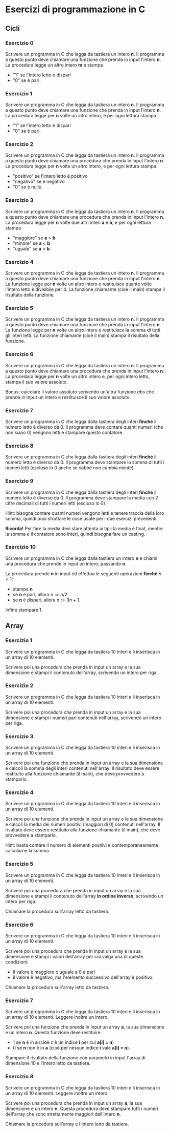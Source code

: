 # Esercizi di programmazione in C


## Cicli

### Esercizio 0

Scrivere un programma in C che legga da tastiera un intero **n**. Il programma a questo punto deve chiamare una funzione che prenda in input l'intero **n**. La procedura legge un altro intero **m** e stampa 
- "1" se l'intero letto è dispari
- "0" se è pari.

### Esercizio 1 

Scrivere un programma in C che legga da tastiera un intero **n**. Il programma a questo punto deve chiamare una funzione che prenda in input l'intero **n**. La procedura legge per **n** volte un altro intero, e per ogni lettura stampa 
- "1" se l'intero letto è dispari
- "0" se è pari.

### Esercizio 2 

Scrivere un programma in C che legga da tastiera un intero **n**. Il programma a questo punto deve chiamare una procedura che prenda in input l'intero **n**. La procedura legge per **n** volte un altro intero, e per ogni lettura stampa 
- "positivo" se l'intero letto è positivo 
- "negativo" se è negativo
- "0" se è nullo.

### Esercizio 3 

Scrivere un programma in C che legga da tastiera un intero **n**. Il programma a questo punto deve chiamare una procedura che prenda in input l'intero **n**. La procedura legge per **n** volte due altri interi **a** e **b**, e per ogni lettura stampa 
- "maggiore" se **a** > **b** 
- "minore" se **a** < **b**
- "uguale" se **a** = **b**.

### Esercizio 4

Scrivere un programma in C che legga da tastiera un intero **n**. Il programma a questo punto deve chiamare una funzione che prenda in input l'intero **n**. La funzione legge per **n** volte un altro intero e restituisce quante volte l'intero letto è divisibile per 4. La funzione chiamante (cioè il main) stampa il risultato della funzione.

### Esercizio 5

Scrivere un programma in C che legga da tastiera un intero **n**. Il programma a questo punto deve chiamare una funzione che prenda in input l'intero **n**. La funzione legge per **n** volte un altro intero e restituisce la somma di tutti gli interi letti. La funzione chiamante (cioè il main) stampa il risultato della funzione.

### Esercizio 6

Scrivere un programma in C che legga da tastiera un intero **n**. Il programma a questo punto deve chiamare una procedura che prenda in input l'intero **n**. La procedura legge per **n** volte un altro intero e, per ogni intero letto, stampa il suo valore assoluto.

Bonus: calcolare il valore assoluto scrivendo un'altra funzione *abs* che prende in input un intero e restituisce il suo valore assoluto.

### Esercizio 7

Scrivere un programma in C che legga dalla tastiera degli interi **finché** il numero letto è diverso da 0. Il programma deve contare quanti numeri (che non siano 0) vengono letti e stampare questo contatore.

### Esercizio 8

Scrivere un programma in C che legga dalla tastiera degli interi **finché** il numero letto è diverso da 0. Il programma deve stampare la somma di tutti i numeri letti (escluso lo 0 anche se vabbè non cambia niente).

### Esercizio 9

Scrivere un programma in C che legga dalla tastiera degli interi **finché** il numero letto è diverso da 0. Il programma deve stampare la media con 2 cifre decimali di tutti i numeri letti (escluso lo 0).

Hint: bisogna contare quanti numeri vengono letti e tenere traccia della loro somma, quindi puoi sfruttare le cose usate per i due esercizi precedenti.

**Ricorda!** Per fare la media devi stare attenta ai tipi: la media è float, mentre la somma e il contatore sono interi, quindi bisogna fare un casting.

### Esercizio 10

Scrivere un programma in C che legga dalla tastiera un intero **n** e chiami una procedura che prende in input un intero, passando **n**.

La procedura prende **n** in input ed effettua le seguenti operazioni **finché** $n \neq 1$:
- stampa **n**
- se **n** è pari, allora $n := {n}/{2}$
- se **n** è dispari, allora $n := 3n + 1$.

Infine stampare 1.

## Array
### Esercizio 1

Scrivere un programma in C che legga da tastiera 10 interi e li inserisca in un array di 10 elementi. 

Scrivere poi una procedura che prenda in input un array e la sua dimensione e stampi il contenuto dell'array, scrivendo un intero per riga.

### Esercizio 2

Scrivere un programma in C che legga da tastiera 10 interi e li inserisca in un array di 10 elementi. 

Scrivere poi una procedura che prenda in input un array e la sua dimensione e stampi i numeri pari contenuti nell'array, scrivendo un intero per riga.

### Esercizio 3

Scrivere un programma in C che legga da tastiera 10 interi e li inserisca in un array di 10 elementi. 

Scrivere poi una funzione che prenda in input un array e la sua dimensione e calcoli la somma degli interi contenuti nell'array. Il risultato deve essere restituito alla funzione chiamante (il main), che deve provvedere a stamparlo.

### Esercizio 4

Scrivere un programma in C che legga da tastiera 10 interi e li inserisca in un array di 10 elementi. 

Scrivere poi una funzione che prenda in input un array e la sua dimensione e calcoli la media dei numeri positivi (maggiori di 0) contenuti nell'array. Il risultato deve essere restituito alla funzione chiamante (il main), che deve provvedere a stamparlo.

Hint: basta contare il numero di elementi positivi e contemporaneamente calcolarne la somma.

### Esercizio 5

Scrivere un programma in C che legga da tastiera 10 interi e li inserisca in un array di 10 elementi. 

Scrivere poi una procedura che prenda in input un array e la sua dimensione e stampi il contenuto dell'array **in ordine inverso**, scrivendo un intero per riga.

Chiamare la procedura sull'array letto da tastiera.

### Esercizio 6

Scrivere un programma in C che legga da tastiera 10 interi e li inserisca in un array di 10 elementi. 

Scrivere poi una procedura che prenda in input un array e la sua dimensione e stampi i valori dell'array per cui valga una di queste condizioni:
- il valore è maggiore o uguale a 0 e pari
- il valore è negativo, ma l'elemento successivo dell'array è positivo.

Chiamare la procedura sull'array letto da tastiera.

### Esercizio 7

Scrivere un programma in C che legga da tastiera 10 interi e li inserisca in un array di 10 elementi. Leggere inoltre un intero. 

Scrivere poi una funzione che prenda in input un array **a**, la sua dimensione e un intero **n**. Questa funzione deve restituire:
- 1 se **n** è in **a** (cioè c'è un indice **i** per cui **a[i] = n**)
- 0 se **n** non è in **a** (cioè per nessun indice **i** vale **a[i] = n**).

Stampare il risultato della funzione con parametri in input l'array di dimensione 10 e l'intero letto da tastiera.

### Esercizio 8

Scrivere un programma in C che legga da tastiera 10 interi e li inserisca in un array di 10 elementi. Leggere inoltre un intero. 

Scrivere poi una procedura che prenda in input un array **a**, la sua dimensione e un intero **n**. Questa procedura deve stampare tutti i numeri dell'array che sono strettamente maggiori dell'intero **n**.

Chiamare la procedura sull'array e l'intero letto da tastiera.